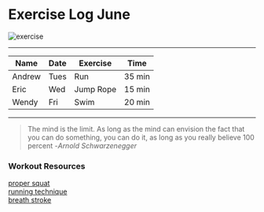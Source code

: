 # **Exercise Log June**

![exercise](https://png.pngtree.com/thumb_back/fw800/back_our/20190622/ourmid/pngtree-gray-minimalist-flat-running-banner-background-image_229445.jpg)

---

|Name|Date|Exercise|Time|
|----|----|--------|----|
|Andrew|Tues|Run|35 min|
|Eric|Wed|Jump Rope|15 min|
|Wendy|Fri|Swim|20 min|

---

> The mind is the limit. As long as the mind can envision the fact that you can do something, you can do it, as long as you really believe 100 percent -*Arnold Schwarzenegger*


### Workout Resources
[proper squat](https://www.self.com/story/5-ways-youre-probably-doing-squats-wrong)  
[running technique](https://www.runnersworld.com/beginner/a20811257/proper-running-form-0/)  
[breath stroke](https://www.enjoy-swimming.com/breast-stroke.html)  